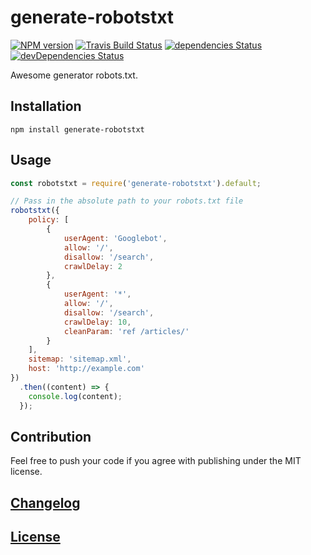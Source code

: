 # generate-robotstxt

[![NPM version](https://img.shields.io/npm/v/generate-robotstxt.svg)](
https://www.npmjs.org/package/generate-robotstxt) 
[![Travis Build Status](https://img.shields.io/travis/itgalaxy/generate-robotstxt/master.svg?label=build)](
https://travis-ci.org/itgalaxy/generate-robotstxt) 
[![dependencies Status](https://david-dm.org/itgalaxy/generate-robotstxt/status.svg)](
https://david-dm.org/itgalaxy/generate-robotstxt) 
[![devDependencies Status](https://david-dm.org/itgalaxy/generate-robotstxt/dev-status.svg)](
https://david-dm.org/itgalaxy/generate-robotstxt?type=dev)

Awesome generator robots.txt.

## Installation

```shell
npm install generate-robotstxt
```

## Usage

```js
const robotstxt = require('generate-robotstxt').default;

// Pass in the absolute path to your robots.txt file
robotstxt({
    policy: [
        {
            userAgent: 'Googlebot',
            allow: '/',
            disallow: '/search',
            crawlDelay: 2
        },
        {
            userAgent: '*',
            allow: '/',
            disallow: '/search',
            crawlDelay: 10,
            cleanParam: 'ref /articles/'
        }
    ],
    sitemap: 'sitemap.xml',
    host: 'http://example.com'
})
  .then((content) => {
    console.log(content);
  });
```

## Contribution

Feel free to push your code if you agree with publishing under the MIT license.

## [Changelog](CHANGELOG.md)

## [License](LICENSE.md)
